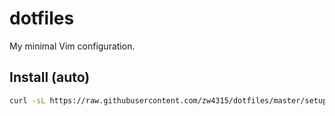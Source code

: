 # dotfiles

My minimal Vim configuration.

## Install (auto)

```bash
curl -sL https://raw.githubusercontent.com/zw4315/dotfiles/master/setup | bash
